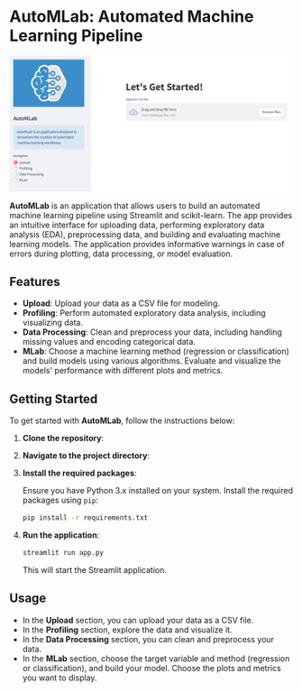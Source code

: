 # AutoMLab: Automated Machine Learning Pipeline

![alt text](Webpage.png)

**AutoMLab** is an application that allows users to build an automated machine learning pipeline using Streamlit and scikit-learn. The app provides an intuitive interface for uploading data, performing exploratory data analysis (EDA), preprocessing data, and building and evaluating machine learning models. The application provides informative warnings in case of errors during plotting, data processing, or model evaluation.

## Features

- **Upload**: Upload your data as a CSV file for modeling.
- **Profiling**: Perform automated exploratory data analysis, including visualizing data.
- **Data Processing**: Clean and preprocess your data, including handling missing values and encoding categorical data.
- **MLab**: Choose a machine learning method (regression or classification) and build models using various algorithms. Evaluate and visualize the models' performance with different plots and metrics.

## Getting Started

To get started with **AutoMLab**, follow the instructions below:

1. **Clone the repository**:

2. **Navigate to the project directory**:

3. **Install the required packages**:

    Ensure you have Python 3.x installed on your system. Install the required packages using `pip`:

    ```bash
    pip install -r requirements.txt
    ```

4. **Run the application**:

    ```bash
    streamlit run app.py
    ```

    This will start the Streamlit application.

## Usage

- In the **Upload** section, you can upload your data as a CSV file.
- In the **Profiling** section, explore the data and visualize it.
- In the **Data Processing** section, you can clean and preprocess your data.
- In the **MLab** section, choose the target variable and method (regression or classification), and build your model. Choose the plots and metrics you want to display.